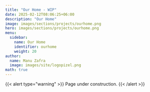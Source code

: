 ```yaml
---
title: "Our Home - WIP"
date: 2025-02-12T08:06:25+06:00
description: "Our Home"
image: images/sections/projects/ourhome.png
hero: images/sections/projects/ourhome.png
menu:
  sidebar:
    name: Our Home
    identifier: ourhome
    weight: 20
author:
  name: Manu Zafra
  image: images/site/logopizel.png
math: true
---
```

{{< alert type="warning" >}}
Page under construction.
{{< /alert >}}